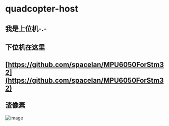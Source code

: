 quadcopter-host
===============
我是上位机-.-
--
下位机在这里
--
[https://github.com/spacelan/MPU6050ForStm32](https://github.com/spacelan/MPU6050ForStm32)<br />  
渣像素
--
![image](https://github.com/spacelan/MyCom-receiveQuat/raw/master/IMG_20140222_113035.jpg "image")
